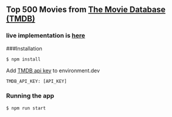 ## Top 500 Movies from [The Movie Database (TMDB)](themoviedb.org)

### live implementation is [here](https://614d716296425288d4db6cfe--dazzling-bhaskara-62313d.netlify.app/)

###Installation

```bash
$ npm install
```

Add [TMDB api key](https://developers.themoviedb.org/3) to environment.dev

```
TMDB_API_KEY: [API_KEY]
```

### Running the app

```bash
$ npm run start
```
